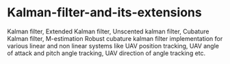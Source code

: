 # Kalman-filter-and-its-extensions
Kalman filter, Extended Kalman filter, Unscented kalman filter, Cubature Kalman filter, M-estimation Robust cubature kalman filter 
implementation for various linear and non linear systems like UAV position tracking, UAV angle of attack and pitch angle tracking, 
UAV direction of angle tracking etc.
